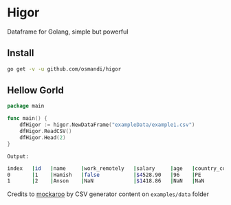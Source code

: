 # Higor

Dataframe for Golang, simple but powerful

## Install

```Bash
go get -v -u github.com/osmandi/higor
```

## Hellow Gorld

```Go
package main

func main() {
    dfHigor := higor.NewDataFrame("exampleData/example1.csv")
    dfHigor.ReadCSV()
    dfHigor.Head(2)
}
```
`Output:`
```Bash
index   |id   |name     |work_remotely   |salary     |age   |country_code
0       |1    |Hamish   |false           |$4528.90   |96    |PE
1       |2    |Anson    |NaN             |$1418.86   |NaN   |NaN
```

Credits to [mockaroo](https://www.mockaroo.com/) by CSV generator content on `examples/data` folder